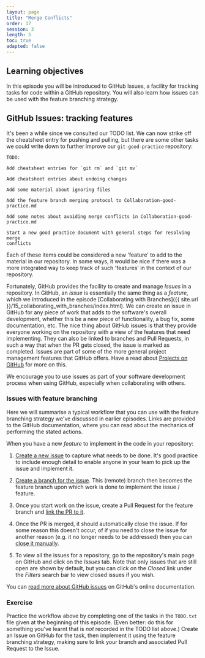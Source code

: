 ```yaml
---
layout: page
title: "Merge Conflicts"
order: 17
session: 3
length: 5
toc: true
adapted: false
---
```


## Learning objectives

In this episode you will be introduced to GitHub Issues, a facility for tracking
tasks for code within a GitHub repository. You will also learn how issues can
be used with the feature branching strategy.


## GitHub Issues: tracking features

It's been a while since we consulted our TODO list. We can now strike off the
cheatsheet entry for pushing and pulling,
but there are some other tasks we could write down to further improve our
`git-good-practice` repository:

```
TODO:

Add cheatsheet entries for `git rm` and `git mv`

Add cheatsheet entries about undoing changes

Add some material about ignoring files

Add the feature branch merging protocol to Collaboration-good-practice.md

Add some notes about avoiding merge conflicts in Collaboration-good-practice.md

Start a new good practice document with general steps for resolving merge
conflicts
```

Each of these items could be considered a new 'feature' to add to the material
in our repository. In some ways, it would be nice if there was a more integrated
way to keep track of such 'features' in the context of our repository.

Fortunately, GitHub provides the facility to create and manage _Issues_ in a
repository. In GitHub, an _issue_ is essentially the same thing as a _feature_,
which we introduced in the episode
[Collaborating with Branches]({{ site.url }}/15_collaborating_with_branches/index.html).
We can create an issue in GitHub for any piece of work that adds to the
software's overall development, whether this be a new piece of functionality, a
bug fix, some documentation, etc. The nice thing about GitHub issues is that
they provide everyone working on the repository with a view of the features
that need implementing. They can also be linked to branches and Pull Requests,
in such a way that when the PR gets closed, the issue is marked as completed.
Issues are part of some of the more general project management features that
GitHub offers. Have a read about
<a href="https://docs.github.com/en/issues/planning-and-tracking-with-projects/learning-about-projects/about-projects" target="_blank" rel="external noreferrer">Projects on GitHub</a>
for more on this.

We encourage you to use issues as part of your software development process when
using GitHub, especially when collaborating with others.


### Issues with feature branching 

Here we will summarise
a typical workflow that you can use with
the feature branching strategy we've discussed in earlier episodes. Links are
provided to the GitHub documentation, where you can read about the mechanics of
performing the stated actions.

When you have a new _feature_ to implement in the code in your repository:

1. <a href="https://docs.github.com/en/issues/tracking-your-work-with-issues/creating-an-issue#creating-an-issue-from-a-repository" target="_blank" rel="external noreferrer">Create a new issue</a>
   to capture what needs to be done. It's good practice to include enough detail
   to enable anyone in your team to pick up the issue and implement it.

2. <a href="https://docs.github.com/en/issues/tracking-your-work-with-issues/creating-a-branch-for-an-issue" target="_blank" rel="external noreferrer">Create a branch for the issue</a>.
   This (remote) branch then becomes the feature branch upon which work is done
   to implement the issue / feature.

3. Once you start work on the issue, create a Pull Request for the feature
   branch and
   <a href="https://docs.github.com/en/issues/tracking-your-work-with-issues/linking-a-pull-request-to-an-issue" target="_blank" rel="external noreferrer">link the PR to it</a>.

4. Once the PR is merged, it should automatically close the issue. If for
   some reason this doesn't occur, of if you need to close the issue for another
   reason (e.g. it no longer needs to be addressed) then you can
   <a href="https://docs.github.com/en/issues/tracking-your-work-with-issues/closing-an-issue" target="_blank" rel="external noreferrer">close it manually</a>.

5. To view all the issues for a repository, go to the repository's main page
   on GitHub and click on the _Issues_ tab. Note that only issues that are still
   open are shown by default, but you can click on the _Closed_ link under
   the _Filters_ search bar to view closed issues if you wish.

You can
<a href="https://docs.github.com/en/issues" target="_blank" rel="external noreferrer">read more about GitHub issues</a>
on GitHub's online documentation. 


### Exercise

Practice the workflow above by completing one of the tasks in the
`TODO.txt` file given at the beginning of this episode. (Even better: do this
for something you've learnt that is _not_ recorded in the TODO
list above.) Create an Issue on
GitHub for the task, then implement it using the feature branching strategy, making sure
to link your branch and associated Pull Request to the Issue.
